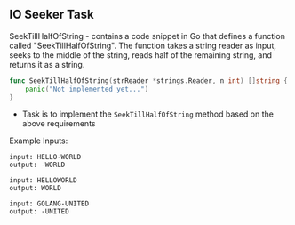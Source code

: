 ## IO Seeker Task

SeekTillHalfOfString -  contains a code snippet in Go that defines a function called
"SeekTillHalfOfString". The function takes a string reader as input,
seeks to the middle of the string, reads
half of the remaining string, and returns it as a string.

```go
func SeekTillHalfOfString(strReader *strings.Reader, n int) []string {
	panic("Not implemented yet...")
}
```

- Task is to implement the `SeekTillHalfOfString` method based on the above requirements

Example Inputs:
```
input: HELLO-WORLD
output: -WORLD
```
```
input: HELLOWORLD
output: WORLD
```
```
input: GOLANG-UNITED
output: -UNITED
```